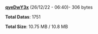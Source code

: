 [**qyeDwY3x**](/data/qyeDwY3x.txt) (26/12/22 - 06:40)- 306 bytes

**Total Datas**: 1751

**Total Size**: 10.75 MB / 10.8 MB
